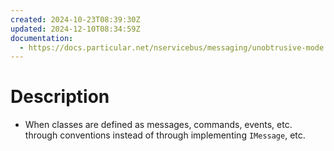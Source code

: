 ```yaml
---
created: 2024-10-23T08:39:30Z
updated: 2024-12-10T08:34:59Z
documentation:
  - https://docs.particular.net/nservicebus/messaging/unobtrusive-mode
---
```

# Description
- When classes are defined as messages, commands, events, etc. through conventions instead of through implementing `IMessage`, etc.